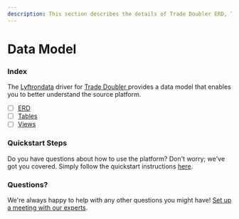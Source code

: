 ```yaml
---
description: This section describes the details of Trade Doubler ERD, Tables, and Views.
---
```


# Data Model

### Index

The  [Lyftrondata](https://www.lyftrondata.com/) driver for [Trade Doubler](https://www.lyftrondata.com/integration/trade-doubler/)[ ](https://www.lyftrondata.com/integration/trade-doubler/)provides a data model that enables you to better understand the source platform.

* [ ] [ERD](../../../marketing-analytics/trade-doubler/data-model/erd.md)
* [ ] [Tables](../../../marketing-analytics/trade-doubler/data-model/tables.md)
* [ ] [Views](../../../marketing-analytics/trade-doubler/data-model/views.md)

### Quickstart Steps

Do you have questions about how to use the platform? Don't worry; we've got you covered. Simply follow the quickstart instructions [here](../../../../quickstart-steps.md).

### Questions? <a href="#questions" id="questions"></a>

We're always happy to help with any other questions you might have! [Set up a meeting with our experts](https://www.lyftrondata.com/book-a-meeting/).

